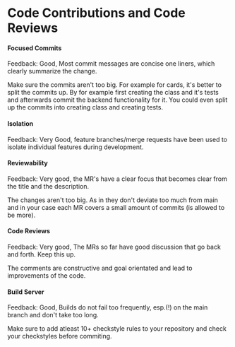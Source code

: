 # Code Contributions and Code Reviews

#### Focused Commits

Feedback: Good, Most commit messages are concise one liners, which clearly summarize the change.

Make sure the commits aren't too big. For example for cards, it's better to split the commits up. By for example first creating the class and it's tests and afterwards commit the backend functionality for it.
You could even split up the commits into creating class and creating tests.


#### Isolation

Feedback: Very Good, feature branches/merge requests have been used to isolate individual features during development.

#### Reviewability

Feedback: Very good, the MR's have a clear focus that becomes clear from the title and the description.

The changes aren't too big. As in they don't deviate too much from main and in your case each MR covers a small amount of commits (is allowed to be more).

#### Code Reviews

Feedback: Very good, The MRs so far have good discussion that go back and forth. Keep this up.

The comments are constructive and goal orientated and lead to improvements of the code.

#### Build Server

Feedback: Good, Builds do not fail too frequently, esp.(!) on the main branch and don't take too long.

Make sure to add atleast 10+ checkstyle rules to your repository and check your checkstyles before commiting.